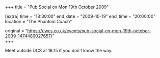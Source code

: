 +++
title = "Pub Social on Mon 19th October 2009"

[extra]
time = "18:30:00"
end_date = "2009-10-19"
end_time = "20:00:00"
location = "The Phantom Coach"

original = "https://uwcs.co.uk/events/pub-social-on-mon-19th-october-2009-1474489027657/"    
+++

Meet outside DCS at 18:15 if you don't know the way.

